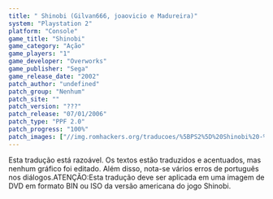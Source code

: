 ```yaml
---
title: " Shinobi (Gilvan666, joaovicio e Madureira)"
system: "Playstation 2"
platform: "Console"
game_title: "Shinobi"
game_category: "Ação"
game_players: "1"
game_developer: "Overworks"
game_publisher: "Sega"
game_release_date: "2002"
patch_author: "undefined"
patch_group: "Nenhum"
patch_site: ""
patch_version: "???"
patch_release: "07/01/2006"
patch_type: "PPF 2.0"
patch_progress: "100%"
patch_images: ["//img.romhackers.org/traducoes/%5BPS2%5D%20Shinobi%20-%20Gilvan666%20-%201.jpg","//img.romhackers.org/traducoes/%5BPS2%5D%20Shinobi%20-%20Gilvan666%20-%202.jpg","//img.romhackers.org/traducoes/%5BPS2%5D%20Shinobi%20-%20Gilvan666%20-%203.jpg"]
---
```

Esta tradução está razoável. Os textos estão traduzidos e acentuados, mas nenhum gráfico foi editado. Além disso, nota-se vários erros de português nos diálogos.ATENÇÃO:Esta tradução deve ser aplicada em uma imagem de DVD em formato BIN ou ISO da versão americana do jogo Shinobi.